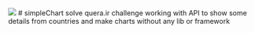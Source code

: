 <img src="https://quera.ir/qbox/view/81X7WPQrZn/chart.gif">
# simpleChart
solve quera.ir challenge
working with API to show some details from countries and make charts without any lib or framework
